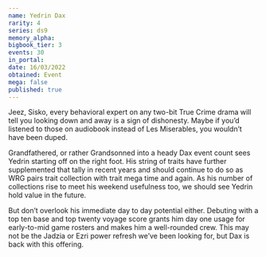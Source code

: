 ```yaml
---
name: Yedrin Dax
rarity: 4
series: ds9
memory_alpha:
bigbook_tier: 3
events: 30
in_portal:
date: 16/03/2022
obtained: Event
mega: false
published: true
---
```


Jeez, Sisko, every behavioral expert on any two-bit True Crime drama will tell you looking down and away is a sign of dishonesty. Maybe if you’d listened to those on audiobook instead of Les Miserables, you wouldn’t have been duped.

Grandfathered, or rather Grandsonned into a heady Dax event count sees Yedrin starting off on the right foot. His string of traits have further supplemented that tally in recent years and should continue to do so as WRG pairs trait collection with trait mega time and again. As his number of collections rise to meet his weekend usefulness too, we should see Yedrin hold value in the future.

But don’t overlook his immediate day to day potential either. Debuting with a top ten base and top twenty voyage score grants him day one usage for early-to-mid game rosters and makes him a well-rounded crew. This may not be the Jadzia or Ezri power refresh we’ve been looking for, but Dax is back with this offering.
